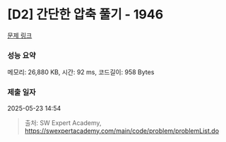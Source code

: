 # [D2] 간단한 압축 풀기 - 1946 

[문제 링크](https://swexpertacademy.com/main/code/problem/problemDetail.do?contestProbId=AV5PmkDKAOMDFAUq) 

### 성능 요약

메모리: 26,880 KB, 시간: 92 ms, 코드길이: 958 Bytes

### 제출 일자

2025-05-23 14:54



> 출처: SW Expert Academy, https://swexpertacademy.com/main/code/problem/problemList.do